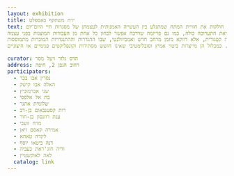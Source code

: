```yaml
---
layout: exhibition
title: ירח משתקף באספלט
text: התערוכה ירח משתקף באספלט מסכמת שנת פעילות של אמניות שנפגשו בשלוש ערים – חיפה, ירושלים ולוד – במסגרת הפרויקט ל'מנהיגות נשים בתרבות'. מראשיתו, הוגדר התהליך על בסיס מאפייני הדמיון והשוני שבין חברות הקבוצה. האמניות מגיעות ממרקמי חיים שונים ויש ביניהן דתיות, חילוניות, מסורתיות, מוסלמיות, יהודיות, דרוזיות, אימהות, רווקות ונשואות. אולם בה בעת, הן חולקות את חוויית המתח שמתגלע בין העשייה האמנותית לעצמתן של מסגרות חיי היום־יום. 
בלבה של תערוכה זו מתקיימים מפגשים קונפליקטואליים בין כוחות מנוגדים, השואפים להגיע לאיזון בלתי אפשרי. הדומה והשונה, האחדותי והמפוצל, הזר והמוכר מעמידים נרטיב לקריאת התערוכה כולה, כמו גם פריזמה שדרכה אפשר לבחון כל אחת מן העבודות המוצגות בפני עצמה. 
שם התערוכה, 'ירח משתקף באספלט', שואב השראה מדימוי המופיע בעבודתה של שלומית עציון. השם טומן בחובו מתח פואטי וחומרי ומתאר מפגש בין שני אלמנטים שונים, האחד בעל הקשרים שמימיים ומיתולוגיים והשני ארצי ופרוזאי. השתקפות אור הירח על משטח אספלט היא תופעה שאינה יכולה להתרחש במציאות, אבל כן יכולה להתקיים במרחבים פילוסופיים ואמנותיים הפורצים את גבולות היום־יום. בתערוכה זו אנו מבקשות להראות כי חוסר ההיתכנות הרציונלי והפיזי, המייצר מתח בין גופים, אלמנטים וחומרים שונים, אינו מוביל בהכרח להפרדה קטגורית, אלא דווקא מזמן מרחב חדש ואמביוולנטי, שבו ההגדרות וההתנגדויות המוכרות מתמוססות.
כוחן של העבודות בתערוכה מצוי בהיברידיות שלהן, המייצרת ביטוי שלם ומלא סתירות אשר מצטלבות בכל יצירה באופן חד־פעמי. לצד זאת, צירופן והצבתן של העבודות יחד מבקש לערער על היחסים הדיכוטומיים בין מה שנתפס כדומה ושונה, ולהעמיד מראה לתהליך שהתקיים בשנה האחרונה. היצירות מעלות שאלות על הכוחות השונים בחברה המופעלים כלפי נשים ובמיוחד כלפי נשים בחברות מסורתיות. כמכלול הן מייצרות ביטוי אמיץ וסובלימטיבי שאינו חושש מסתירות וקונפליקטים פנימיים או חיצוניים.

curator: הדס גלזר ויעל מסר
address: רחוב הגפן 2, חיפה
participators:
  - נסרין אבו בכר
  - האלה אבו קישק
  - שני אברמוביץ
  - בת אל אלפסי
  - שלומית אתגר
  - רות קסטנבאום בן-דב
  - ענת רוזנסון בן-חור
  - מרח זועבי
  - אמירה קאסם זיאן
  - לינדה טאהא
  - דנה ביטאו יוסף
  - ודיה חוג'ראת כעביה 
  - לאה לאוקשטיין
  catalog: link
---
```

